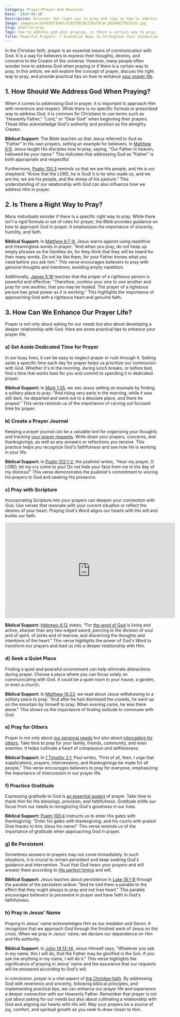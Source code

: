 ```yaml
---
Category: Prayer/Prayer And Devotion
Date: '2024-04-16'
Description: Discover the right way to pray and tips on how to address God when praying. Explore the correct way to pray and find guidance on what to pray for.
Image: images/ec5e4b50f3e43cd192fbb281236a79c0-20240827013535.jpg
Slug: what-to-pray
Tags: how to address god when praying, is there a certain way to pray, is there a right way to pray, is there a correct way to pray, tips on praying, prayer tips, the right way to pray
Title: Powerful Prayers: 7 Essential Ways to Strengthen Your Connection with God
---
```


In the Christian faith, prayer is an essential means of communication with God. It is a way for believers to express their thoughts, desires, and concerns to the Creator of the universe. However, many people often wonder how to address God when praying or if there is a certain way to pray. In this article, we will explore the concept of prayer, discuss the right way to pray, and provide practical tips on how to enhance [your prayer life](/types-of-prayers).

## 1. How Should We Address God When Praying?

When it comes to addressing God in prayer, it is important to approach Him with reverence and respect. While there is no specific formula or prescribed way to address God, it is common for Christians to use terms such as "Heavenly Father," "Lord," or "Dear God" when beginning their prayers. These titles acknowledge God's authority and position as the almighty Creator.

**Biblical Support:** The Bible teaches us that Jesus referred to God as "Father" in His own prayers, setting an example for believers. In [Matthew 6:9](https://www.bibleref.com/Matthew/6/Matthew-6-9.html), Jesus taught His disciples how to pray, saying, "Our Father in heaven, hallowed be your name." This indicates that addressing God as "Father" is both appropriate and respectful.

Furthermore, [Psalm 100:3](https://www.bibleref.com/Psalm/100/Psalm-100-3.html) reminds us that we are His people, and He is our shepherd: "Know that the LORD, he is God! It is he who made us, and we are his; we are his people, and the sheep of his pasture." This understanding of our relationship with God can also influence how we address Him in prayer.

## 2. Is There a Right Way to Pray? 

Many individuals wonder if there is a specific right way to pray. While there isn't a rigid formula or set of rules for prayer, the Bible provides guidance on how to approach God in prayer. It emphasizes the importance of sincerity, humility, and faith.

**Biblical Support:** In [Matthew 6:7-8](https://www.bibleref.com/Matthew/6/Matthew-6-7.html), Jesus warns against using repetitive and meaningless words in prayer: "And when you pray, do not heap up empty phrases as the Gentiles do, for they think that they will be heard for their many words. Do not be like them, for your Father knows what you need before you ask him." This verse encourages believers to pray with genuine thoughts and intentions, avoiding empty repetition.

Additionally, [James 5:16](https://www.bibleref.com/James/5/James-5-16.html) teaches that the prayer of a righteous person is powerful and effective: "Therefore, confess your sins to one another and pray for one another, that you may be healed. The prayer of a righteous person has great power as it is working." This highlights the importance of approaching God with a righteous heart and genuine faith.

## 3. How Can We Enhance Our Prayer Life?

Prayer is not only about asking for our needs but also about developing a deeper relationship with God. Here are some practical tips to enhance your prayer life:

### a) Set Aside Dedicated Time for Prayer

In our busy lives, it can be easy to neglect prayer or rush through it. Setting aside a specific time each day for prayer helps us prioritize our communion with God. Whether it's in the morning, during lunch breaks, or before bed, find a time that works best for you and commit to spending it in dedicated prayer.

**Biblical Support:** In [Mark 1:35](https://www.bibleref.com/Mark/1/Mark-1-35.html), we see Jesus setting an example by finding a solitary place to pray: "And rising very early in the morning, while it was still dark, he departed and went out to a desolate place, and there he prayed." This verse reminds us of the importance of carving out focused time for prayer.

### b) Create a Prayer Journal

Keeping a prayer journal can be a valuable tool for organizing your thoughts and tracking [your prayer requests](/prayer-request). Write down your prayers, concerns, and thanksgivings, as well as any answers or reflections you receive. This practice helps you recognize God's faithfulness and see how He is working in your life.

**Biblical Support:** In [Psalm 102:1-2](https://www.bibleref.com/Psalm/102/Psalm-102-1.html), the psalmist writes, "Hear my prayer, O LORD; let my cry come to you! Do not hide your face from me in the day of my distress!" This verse demonstrates the psalmist's commitment to voicing his prayers to God and seeking His presence.

### c) Pray with Scripture

Incorporating Scripture into your prayers can deepen your connection with God. Use verses that resonate with your current situation or reflect the desires of your heart. Praying God's Word aligns our hearts with His will and builds our faith.


<iframe width="560" height="315" src="https://www.youtube.com/embed/kU7wtVgXsIs" frameborder="0" allow="autoplay; encrypted-media" allowfullscreen></iframe>


**Biblical Support:** [Hebrews 4:12](https://www.bibleref.com/Hebrews/4/Hebrews-4-12.html) states, "For [the word of God](/top-50-spiritual-weapons-for-warfare-a-biblical-guide-for-christian-warriors) is living and active, sharper than any two-edged sword, piercing to the division of soul and of spirit, of joints and of marrow, and discerning the thoughts and intentions of the heart." This verse highlights the power of God's Word to transform our prayers and lead us into a deeper relationship with Him.

### d) Seek a Quiet Place

Finding a quiet and peaceful environment can help eliminate distractions during prayer. Choose a place where you can focus solely on communicating with God. It could be a quiet room in your house, a garden, or even a church.

**Biblical Support:** In [Matthew 14:23](https://www.bibleref.com/Matthew/14/Matthew-14-23.html), we read about Jesus withdrawing to a solitary place to pray: "And after he had dismissed the crowds, he went up on the mountain by himself to pray. When evening came, he was there alone." This shows us the importance of finding solitude to commune with God.

### e) Pray for Others

Prayer is not only about [our personal needs](/prayer-request-ideas) but also about [interceding for others](/praying-over-people). Take time to pray for your family, friends, community, and even enemies. It helps cultivate a heart of compassion and selflessness.

**Biblical Support:** In [1 Timothy 2:1](https://www.bibleref.com/1-Timothy/2/1-Timothy-2-1.html), Paul writes, "First of all, then, I urge that supplications, prayers, intercessions, and thanksgivings be made for all people." This verse encourages believers to pray for everyone, emphasizing the importance of intercession in our prayer life.

### f) Practice Gratitude

Expressing gratitude to God is [an essential aspect](/praying-over-people) of prayer. Take time to thank Him for His blessings, provision, and faithfulness. Gratitude shifts our focus from our needs to recognizing God's goodness in our lives.

**Biblical Support:** [Psalm 100:4](https://www.bibleref.com/Psalm/100/Psalm-100-4.html) instructs us to enter His gates with thanksgiving: "Enter his gates with thanksgiving, and his courts with praise! Give thanks to him; bless his name!" This verse reminds us of the importance of gratitude when approaching God in prayer.

### g) Be Persistent

Sometimes answers to prayers may not come immediately. In such situations, it is crucial to remain persistent and keep seeking God's guidance and intervention. Trust that God hears your prayers and will answer them according to [His perfect timing](/pray-for-the-weak) and will.

**Biblical Support:** Jesus teaches about persistence in [Luke 18:1-8](https://www.bibleref.com/Luke/18/Luke-18-1.html) through the parable of the persistent widow: "And he told them a parable to the effect that they ought always to pray and not lose heart." This parable encourages believers to persevere in prayer and have faith in God's faithfulness.

### h) Pray in Jesus' Name

Praying in Jesus' name acknowledges Him as our mediator and Savior. It recognizes that we approach God through the finished work of Jesus on the cross. When we pray in Jesus' name, we declare our dependence on Him and His authority.

**Biblical Support:** In [John 14:13-14](https://www.bibleref.com/John/14/John-14-13.html), Jesus Himself says, "Whatever you ask in my name, this I will do, that the Father may be glorified in the Son. If you ask me anything in my name, I will do it." This verse highlights the significance of praying in Jesus' name and the assurance that our requests will be answered according to God's will.

In conclusion, prayer is a vital aspect of [the Christian faith](/attributes-of-the-holy-spirit-understanding-the-power-and-presence-of-the-spirit-in-christianity). By addressing God with reverence and sincerity, following biblical principles, and implementing practical tips, we can enhance our prayer life and experience a deeper connection with our Heavenly Father. Remember that prayer is not just about asking for our needs but also about cultivating a relationship with God and aligning our hearts with His will. May your prayers be a source of joy, comfort, and spiritual growth as you seek to draw closer to Him.
